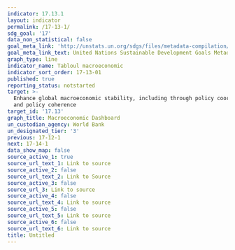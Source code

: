 ```yaml
---
indicator: 17.13.1
layout: indicator
permalink: /17-13-1/
sdg_goal: '17'
data_non_statistical: false
goal_meta_link: 'http://unstats.un.org/sdgs/files/metadata-compilation/Metadata-Goal-17.pdf'
goal_meta_link_text: United Nations Sustainable Development Goals Metadata (pdf 468kB)
graph_type: line
indicator_name: Tabloul macroeconomic
indicator_sort_order: 17-13-01
published: true
reporting_status: notstarted
target: >-
  Enhance global macroeconomic stability, including through policy coordination
  and policy coherence
target_id: '17.13'
graph_title: Macroeconomic Dashboard
un_custodian_agency: World Bank
un_designated_tier: '3'
previous: 17-12-1
next: 17-14-1
data_show_map: false
source_active_1: true
source_url_text_1: Link to source
source_active_2: false
source_url_text_2: Link to Source
source_active_3: false
source_url_3: Link to source
source_active_4: false
source_url_text_4: Link to source
source_active_5: false
source_url_text_5: Link to source
source_active_6: false
source_url_text_6: Link to source
title: Untitled
---
```

